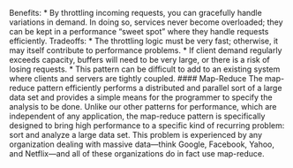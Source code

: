 Benefits: *  By throttling incoming requests, you can gracefully handle variations in demand. In doing so, services never become overloaded; they can be kept in a performance “sweet spot” where they handle requests efficiently. Tradeoffs: *  The throttling logic must be very fast; otherwise, it may itself contribute to performance problems. *  If client demand regularly exceeds capacity, buffers will need to be very large, or there is a risk of losing requests. *  This pattern can be difficult to add to an existing system where clients and servers are tightly coupled. #### Map-Reduce The map-reduce pattern efficiently performs a distributed and parallel sort of a large data set and provides a simple means for the programmer to specify the analysis to be done. Unlike our other patterns for performance, which are independent of any application, the map-reduce pattern is specifically designed to bring high performance to a specific kind of recurring problem: sort and analyze a large data set. This problem is experienced by any organization dealing with massive data—think Google, Facebook, Yahoo, and Netflix—and all of these organizations do in fact use map-reduce.